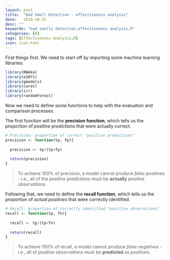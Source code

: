 ```yaml
---
layout: post
title:  "Bad Smell Detection - effectiveness analysis"
date:   2019-10-25
desc: ""
keywords: "bad smells detection,effectiveness analysis,R"
categories: [R]
tags: [Effectiveness Analysis,R]
icon: icon-html
---
```


First things first. We need to start off by importing some machine learning libraries:

```R
library(RWeka)
library(e1071)
library(gmodels)
library(caret)
library(irr)
library(randomForest)
```

Now we need to define some functions to help with the evaluation and comparison processes.

The first function will be the **precision function**, which tells us the proportion of *positive predictions* that were actually correct.

```R
# Precision: proportion of correct "positive predictions"
precision <- function(tp, fp){
  
  precision <- tp/(tp+fp)
  
  return(precision)
}
```
> To achieve 100% of precision, a model cannot produce *false positives* - i.e., all of the *positive predictions* must be **actually** *positive observations*.

Following that, we need to define the **recall function**, which tells us the proportion of *actual positives* that were correctly identified.

```R
# Recall: proportion of correctly identified "positive observations"
recall <- function(tp, fn){
  
  recall <- tp/(tp+fn)
  
  return(recall)
}
```
> To achieve 100% of recall, a model cannot produce *false negatives* - i.e., all of *positive observations* must be **predicted** as *positives*.
